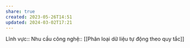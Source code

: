 ```yaml
---
share: true
created: 2023-05-26T14:51
updated: 2024-03-02T17:21
---
```

Lĩnh vực:: 
Nhu cầu công nghệ:: [[Phân loại dữ liệu tự động theo quy tắc]]